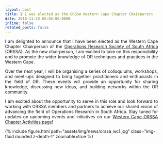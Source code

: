 ```yaml
---
layout: post
title: 🎖️ I was elected as the ORSSA Western Cape Chapter Chairperson
date: 2016-11-28 00:00:00-0000
inline: false
related_posts: false
---
```


<p align="justify">
I am delighted to announce that I have been elected as the Western Cape Chapter Chairperson of the <a href='https://www.orssa.org.za/'>Operations Research Society of South Africa</a> (ORSSA). As the new chairperson, I am excited to take on this responsibility and to promote the wider knowledge of OR techniques and practices in the Western Cape.
</p>
<p align="justify">
Over the next year, I will be organising a series of colloquiums, workshops, and meet-ups designed to bring together practitioners and enthusiasts in the field of OR. These events will provide an opportunity for sharing knowledge, discussing new ideas, and building networks within the OR community.
</p>
<p align="justify">
I am excited about the opportunity to serve in this role and look forward to working with ORSSA members and partners to achieve our shared vision of advancing the field of Operations Research in South Africa. Stay tuned for updates on upcoming events and initiatives on our <a href='https://www.orssa.org.za/western-cape-chapter-activities'>Western Cape ORSSA Chapter Activities page</a>!
</p>
{% include figure.html path="assets/img/news/orssa_wc1.jpg" class="img-fluid rounded z-depth-1" zoomable=true %}
